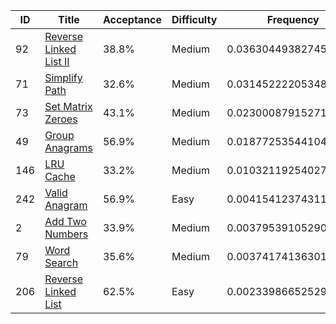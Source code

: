 |ID|Title|Acceptance|Difficulty|Frequency|
|----|-----|----|---|---|
|92|[Reverse Linked List II]( https://leetcode.com/problems/reverse-linked-list-ii)|38.8%|Medium|0.03630449382745032|
|71|[Simplify Path]( https://leetcode.com/problems/simplify-path)|32.6%|Medium|0.03145222205348117|
|73|[Set Matrix Zeroes]( https://leetcode.com/problems/set-matrix-zeroes)|43.1%|Medium|0.02300087915271583|
|49|[Group Anagrams]( https://leetcode.com/problems/group-anagrams)|56.9%|Medium|0.018772535441040274|
|146|[LRU Cache]( https://leetcode.com/problems/lru-cache)|33.2%|Medium|0.010321192540274932|
|242|[Valid Anagram]( https://leetcode.com/problems/valid-anagram)|56.9%|Easy|0.004154123743115972|
|2|[Add Two Numbers]( https://leetcode.com/problems/add-two-numbers)|33.9%|Medium|0.00379539105290024|
|79|[Word Search]( https://leetcode.com/problems/word-search)|35.6%|Medium|0.003741741363018696|
|206|[Reverse Linked List]( https://leetcode.com/problems/reverse-linked-list)|62.5%|Easy|0.0023398665252948926|
